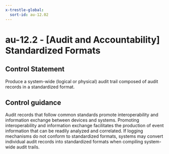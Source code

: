 ```yaml
---
x-trestle-global:
  sort-id: au-12.02
---
```


# au-12.2 - \[Audit and Accountability\] Standardized Formats

## Control Statement

Produce a system-wide (logical or physical) audit trail composed of audit records in a standardized format.

## Control guidance

Audit records that follow common standards promote interoperability and information exchange between devices and systems. Promoting interoperability and information exchange facilitates the production of event information that can be readily analyzed and correlated. If logging mechanisms do not conform to standardized formats, systems may convert individual audit records into standardized formats when compiling system-wide audit trails.
